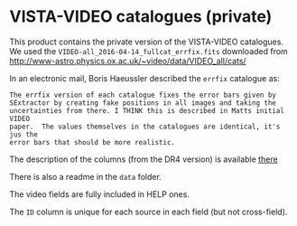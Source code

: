 VISTA-VIDEO catalogues (private)
================================

This product contains the private version of the VISTA-VIDEO catalogues. We used
the `VIDEO-all_2016-04-14_fullcat_errfix.fits` downloaded from
http://www-astro.physics.ox.ac.uk/~video/data/VIDEO_all/cats/


In an electronic mail, Boris Haeussler described the `errfix` catalogue as:

    The errfix version of each catalogue fixes the error bars given by
    SExtractor by creating fake positions in all images and taking the
    uncertainties from there. I THINK this is described in Matts initial VIDEO
    paper.  The values themselves in the catalogues are identical, it's jus the
    error bars that should be more realistic.


The description of the columns (from the DR4 version) is available
[there](http://horus.roe.ac.uk/vsa/www/VIDEODR4/VIDEODR4_TABLE_videoSourceSchema.html)

There is also a readme in the `data` folder.

The video fields are fully included in HELP ones.

The `ID` column is unique for each source in each field (but not cross-field).

